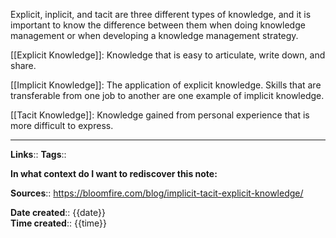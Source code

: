 Explicit, inplicit, and tacit are three different types of knowledge, and it is important to know the difference between them when doing knowledge management or when developing a knowledge management strategy.

[[Explicit Knowledge]]: Knowledge that is easy to articulate, write down, and share.
 
[[Implicit Knowledge]]: The application of explicit knowledge. Skills that are transferable from one job to another are one example of implicit knowledge.

[[Tacit Knowledge]]: Knowledge gained from personal experience that is more difficult to express.


---
**Links**:: 
**Tags**:: 

**In what context do I want to rediscover this note:**

**Sources**:: https://bloomfire.com/blog/implicit-tacit-explicit-knowledge/

**Date created**:: {{date}}  
**Time created**:: {{time}}